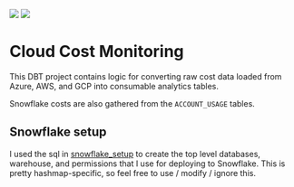 ![](https://github.com/randypitcherii/cloud_cost_monitoring/workflows/Scheduled%20production%20run/badge.svg)
![](https://github.com/randypitcherii/cloud_cost_monitoring/workflows/Production%20deployment%20from%20master/badge.svg)
# Cloud Cost Monitoring
This DBT project contains logic for converting raw cost data loaded from Azure, AWS, and GCP into consumable analytics tables.

Snowflake costs are also gathered from the `ACCOUNT_USAGE` tables.

## Snowflake setup
I used the sql in [snowflake_setup](./snowflake_setup) to create the top level databases, warehouse, and permissions that I use for deploying to Snowflake. This is pretty hashmap-specific, so feel free to use / modify / ignore this. 